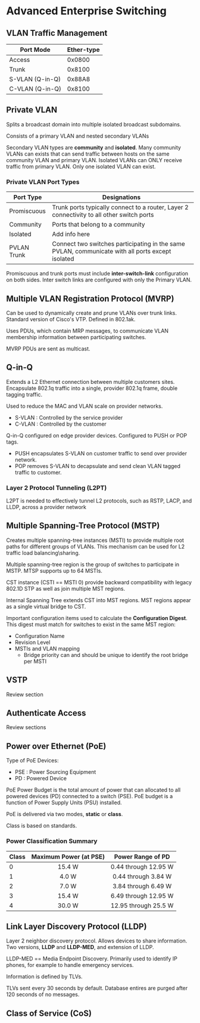# Advanced Enterprise Switching

## VLAN Traffic Management

| Port Mode      | Ether-type |
| -------------- | ---------- |
| Access         | 0x0800     |
| Trunk          | 0x8100     |
| S-VLAN (Q-in-Q)| 0x88A8     |
| C-VLAN (Q-in-Q)| 0x8100     |

## Private VLAN

Splits a broadcast domain into multiple isolated broadcast subdomains.

Consists of a primary VLAN and nested secondary VLANs

Secondary VLAN types are __community__ and __isolated__. Many community VLANs can exists that can send traffic between hosts on the same community VLAN and primary VLAN. Isolated VLANs can ONLY receive traffic from primary VLAN. Only one isolated VLAN can exist.

### Private VLAN Port Types

| Port Type | Designations|
| --- | --- |
| Promiscuous | Trunk ports typically connect to a router, Layer 2 connectivity to all other switch ports |
| Community | Ports that belong to a community |
| Isolated | Add info here |
| PVLAN Trunk | Connect two switches participating in the same PVLAN, communicate with all ports except isolated |

Promiscuous and trunk ports must include __inter-switch-link__ configuration on both sides. Inter switch links are configured with only the Primary VLAN.

## Multiple VLAN Registration Protocol (MVRP)

Can be used to dynamically create and prune VLANs over trunk links. Standard version of Cisco's VTP. Defined in 802.1ak.

Uses PDUs, which contain MRP messages, to communicate VLAN membership information between participating switches.

MVRP PDUs are sent as multicast.

## Q-in-Q

Extends a L2 Ethernet connection between multiple customers sites. Encapsulate 802.1q traffic into a single, provider 802.1q frame, double tagging traffic.

Used to reduce the MAC and VLAN scale on provider networks.

- S-VLAN : Controlled by the service provider
- C-VLAN : Controlled by the customer

Q-in-Q configured on edge provider devices. Configured to PUSH or POP tags.

- PUSH encapsulates S-VLAN on customer traffic to send over provider network.
- POP removes S-VLAN to decapsulate and send clean VLAN tagged traffic to customer.

### Layer 2 Protocol Tunneling (L2PT)

L2PT is needed to effectively tunnel L2 protocols, such as RSTP, LACP, and LLDP, across a provider network

## Multiple Spanning-Tree Protocol (MSTP)

Creates multiple spanning-tree instances (MSTI) to provide multiple root paths for different groups of VLANs. This mechanism can be used for L2 traffic load balancing\sharing.

Multiple spanning-tree region is the group of switches to participate in MSTP. MTSP supports up to 64 MSTIs.

CST instance (CSTI == MSTI 0) provide backward compatibility with legacy 802.1D STP as well as join multiple MST regions.

Internal Spanning Tree extends CST into MST regions. MST regions appear as a single virtual bridge to CST.

Important configuration items used to calculate the __Configuration Digest__. This digest must match for switches to exist in the same MST region:

- Configuration Name
- Revision Level
- MSTIs and VLAN mapping
  - Bridge priority can and should be unique to identify the root bridge per MSTI

## VSTP

Review section

## Authenticate Access

Review sections

## Power over Ethernet (PoE)

Type of PoE Devices:

- PSE : Power Sourcing Equipment
- PD : Powered Device

PoE Power Budget is the total amount of power that can allocated to all powered devices (PD) connected to a switch (PSE). PoE budget is a function of Power Supply Units (PSU) installed.

PoE is delivered via two modes, __static__ or __class__.

Class is based on standards.

### __Power Classification Summary__

| Class | Maximum Power (at PSE) | Power Range of PD |
| --- | :---: | :---:|
| 0 | 15.4 W | 0.44 through 12.95 W |
| 1 | 4.0 W | 0.44 through 3.84 W |
| 2 | 7.0 W | 3.84 through 6.49 W |
| 3 | 15.4 W | 6.49 through 12.95 W |
| 4 | 30.0 W | 12.95 through 25.5 W |

## Link Layer Discovery Protocol (LLDP)

Layer 2 neighbor discovery protocol. Allows devices to share information. Two versions, __LLDP__ and __LLDP-MED__, and extension of LLDP.

LLDP-MED == Media Endpoint Discovery. Primarily used to identify IP phones, for example to handle emergency services.

Information is defined by TLVs.

TLVs sent every 30 seconds by default. Database entires are purged after 120 seconds of no messages.

## Class of Service (CoS)
